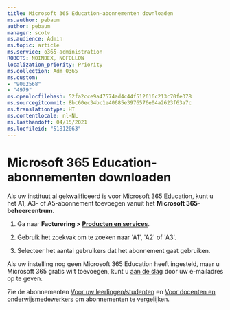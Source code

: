 ```yaml
---
title: Microsoft 365 Education-abonnementen downloaden
ms.author: pebaum
author: pebaum
manager: scotv
ms.audience: Admin
ms.topic: article
ms.service: o365-administration
ROBOTS: NOINDEX, NOFOLLOW
localization_priority: Priority
ms.collection: Adm_O365
ms.custom:
- "9002568"
- "4979"
ms.openlocfilehash: 52fa2cce9a47574ad4c44f512616c213c70fe378
ms.sourcegitcommit: 8bc60ec34bc1e40685e3976576e04a2623f63a7c
ms.translationtype: HT
ms.contentlocale: nl-NL
ms.lasthandoff: 04/15/2021
ms.locfileid: "51812063"
---
```

# <a name="get-the-microsoft-365-education-plans"></a>Microsoft 365 Education-abonnementen downloaden

Als uw instituut al gekwalificeerd is voor Microsoft 365 Education, kunt u het A1, A3- of A5-abonnement toevoegen vanuit het **Microsoft 365-beheercentrum**. 

1. Ga naar **Facturering > [Producten en services](https://go.microsoft.com/fwlink/p/?linkid=868433)**.

2. Gebruik het zoekvak om te zoeken naar 'A1', 'A2' of 'A3'.

3. Selecteer het aantal gebruikers dat het abonnement gaat gebruiken.

Als uw instelling nog geen Microsoft 365 Education heeft ingesteld, maar u Microsoft 365 gratis wilt toevoegen, kunt u [aan de slag](https://www.microsoft.com/education/products/office) door uw e-mailadres op te geven.

 Zie de abonnementen [Voor uw leerlingen/studenten](https://www.microsoft.com/microsoft-365/academic/compare-office-365-education-plans?activetab=tab:primaryr1) en [Voor docenten en onderwijsmedewerkers](https://www.microsoft.com/microsoft-365/academic/compare-office-365-education-plans?activetab=tab:primaryr2) om abonnementen te vergelijken.
